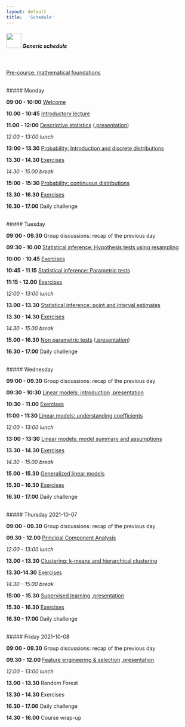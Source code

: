 ```yaml
---
layout: default
title:  'Schedule'
---
```


##### <img border="0" src="icons/schedule-01.svg" width="40" height="40"> Generic schedule

<br/>

[Pre-course: mathematical foundations](session-precourse-math/docs/index.html)

<br/>
##### Monday

**09:00 - 10:00** [Welcome](session-welcome/welcome.html)

**10.00 - 10:45** [Introductory lecture](session-intro2/intro2.html)

**11.00 - 12:00** [Descriptive statistics](session-descriptive/docs/index.html) ([.presentation](session-descriptive-presentation/session-descriptive-presentation.html))

*12:00 - 13:00 lunch*

**13:00 - 13.30** [Probability: Introduction and discrete distributions](session-probability/docs)

**13.30 - 14.30** [Exercises](session-probability/docs/prob_exr1_discrv_solutions.html)

*14.30 - 15.00 break*

**15:00 - 15:30** [Probability: continuous distributions](session-probability/docs/prob_03contrv.html)

**13.30 - 16.30** [Exercises](session-probability/docs/prob_exr2_contrv_solutions.html)

**16.30 - 17.00** Daily challenge

<br/>
##### Tuesday

**09:00 - 09.30** Group discussions: recap of the previous day

**09:30 - 10.00** [Statistical inference: Hypothesis tests using resampling](session-inference/docs)

**10:00 - 10.45** [Exercises](session-inference/docs/infe_exr1_hyporesampling_solutions.html)

**10:45 - 11.15** [Statistical inference: Parametric tests](session-inference/docs/infe_03hypparm.html)

**11:15 - 12.00** [Exercises](session-inference/docs/infe_exr2_hypoparam_solutions.html)

*12:00 - 13:00 lunch*

**13.00 - 13.30** [Statistical inference: point and interval estimates](session-inference/docs/infe_05interval.html)

**13.30 - 14.30** [Exercises](session-inference/docs/infe_exr3_interval_solutions.html)

*14.30 - 15.00 break*

**15.00 - 16.30** [Non parametric tests](session-rank-tests/docs/index.html) ([.presentation](session-rank-tests-presentation/session-rank-tests-presentation.html))

**16.30 - 17.00** Daily challenge

<br/>
##### Wednesday

**09:00 - 09.30** Group discussions: recap of the previous day

**09:30 - 10:30** [Linear models: introduction](session-lm/docs/index.html) [.presentation](session-lm-presentation/session-lm-presentation.html)

**10:30 - 11.00** [Exercises](session-lm/docs/lm-intro-exercises.html)

**11:00 - 11:30** [Linear models: understanding coefficients](session-lm/docs/lm-coeff.html)


*12:00 - 13:00 lunch*

**13:00 - 13:30** [Linear models: model summary and assumptions](session-lm/docs/model-diagnostics.html)

**13.30 - 14.30** [Exercises](session-lm/docs/model-diagnostics.html#exercises-linear-models-iii)

*14.30 - 15.00 break*

**15.00 - 15.30** [Generalized linear models](session-glm/docs/)

**15.30 - 16.30** [Exercises](session-glm/docs/generalized-linear-models.html#exercises-glms)

**16.30 - 17.00** Daily challenge

<br/>
##### Thursday 2021-10-07

**09:00 - 09.30** Group discussions: recap of the previous day

**09.30 - 12.00** [Principal Component Analysis](https://payamemami.github.io/pca_basics/)

*12:00 - 13:00 lunch*

**13.00 - 13.30** [Clustering: k-means and hierarchical clustering](session-clustering)

**13.30-14.30** [Exercises](session-clustering/clust-exercises.html)

*14.30 - 15.00 break*

**15:00 - 15.30** [Supervised learning](session-supervise/docs/index.html) [.presentation](session-supervise-presentation/session-supervise-presentation.html)

**15.30 - 16.30** [Exercises](session-supervise/docs/exercises.html)

**16.30 - 17.00** Daily challenge

<br/>
##### Friday 2021-10-08

**09:00 - 09.30** Group discussions: recap of the previous day

**09.30 - 12.00** [Feature engineering & selection](session-feature-selection/docs/index.html) [.presentation](session-feature-selection-presentation/session-feature-selection.html)

*12:00 - 13:00 lunch*

**13.00 - 13.30** Random Forest

**13.30 - 14.30** Exercises

**16.30 - 17.00** Daily challenge

**14.30 - 16.00** Course wrap-up  

<br/><br/>


<br/>
<br/>
<br/>
